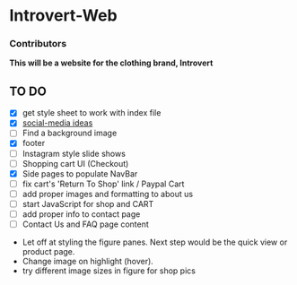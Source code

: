 
# Introvert-Web

### Contributors
**This will be a website for the clothing brand, Introvert**

 ## TO DO
- [x] get style sheet to work with index file
- [X] [social-media ideas](https://bootsnipp.com/tags/social)
- [ ] Find a background image
- [X] footer
- [ ] Instagram style slide shows
- [ ] Shopping cart UI (Checkout)
- [X] Side pages to populate NavBar
- [ ] fix cart's 'Return To Shop' link / Paypal Cart
- [ ] add proper images and formatting to about us
- [ ] start JavaScript for shop and CART
- [ ] add proper info to contact page
- [ ] Contact Us and FAQ page content

* Let off at styling the figure panes. Next step would be the quick view or product page.
* Change image on highlight (hover).
* try different image sizes in figure for shop pics
